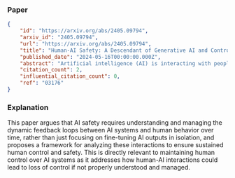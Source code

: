 ### Paper

```json
{
	"id": "https://arxiv.org/abs/2405.09794",
	"arxiv_id": "2405.09794",
	"url": "https://arxiv.org/abs/2405.09794",
	"title": "Human-AI Safety: A Descendant of Generative AI and Control Systems Safety",
	"published_date": "2024-05-16T00:00:00.000Z",
	"abstract": "Artificial intelligence (AI) is interacting with people at an unprecedented scale, offering new avenues for immense positive impact, but also raising widespread concerns around the potential for individual and societal harm. Today, the predominant paradigm for human--AI safety focuses on fine-tuning the generative model's outputs to better agree with human-provided examples or feedback. In reality, however, the consequences of an AI model's outputs cannot be determined in isolation: they are tightly entangled with the responses and behavior of human users over time. In this paper, we distill key complementary lessons from AI safety and control systems safety, highlighting open challenges as well as key synergies between both fields. We then argue that meaningful safety assurances for advanced AI technologies require reasoning about how the feedback loop formed by AI outputs and human behavior may drive the interaction towards different outcomes. To this end, we introduce a unifying formalism to capture dynamic, safety-critical human--AI interactions and propose a concrete technical roadmap towards next-generation human-centered AI safety.",
	"citation_count": 2,
	"influential_citation_count": 0,
	"ref": "03176"
}
```

### Explanation

This paper argues that AI safety requires understanding and managing the dynamic feedback loops between AI systems and human behavior over time, rather than just focusing on fine-tuning AI outputs in isolation, and proposes a framework for analyzing these interactions to ensure sustained human control and safety. This is directly relevant to maintaining human control over AI systems as it addresses how human-AI interactions could lead to loss of control if not properly understood and managed.
